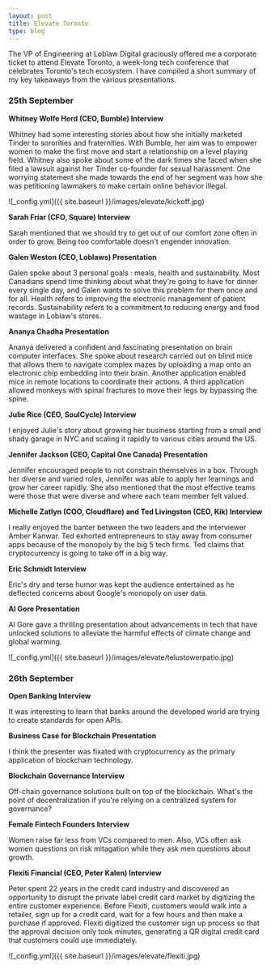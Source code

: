 ```yaml
---
layout: post
title: Elevate Toronto
type: blog
---
```


The VP of Engineering at Loblaw Digital graciously offered me a corporate ticket to attend Elevate Toronto, a week-long tech conference that celebrates Toronto's tech ecosystem. I have compiled a short summary of my key takeaways from the various presentations.

### 25th September

**Whitney Wolfe Herd (CEO, Bumble) Interview**

Whitney had some interesting stories about how she initially marketed Tinder to sororities and fraternities. With Bumble, her aim was to empower women to make the first move and start a relationship on a level playing field. Whitney also spoke about some of the dark times she faced when she filed a lawsuit against her Tinder co-founder for sexual harassment. One worrying statement she made towards the end of her segment was how she was petitioning lawmakers to make certain online behavior illegal.

![_config.yml]({{ site.baseurl }}/images/elevate/kickoff.jpg)

**Sarah Friar (CFO, Square) Interview**

Sarah mentioned that we should try to get out of our comfort zone often in order to grow. Being too comfortable doesn't engender innovation.

**Galen Weston (CEO, Loblaws) Presentation**

Galen spoke about 3 personal goals : meals, health and sustainability. Most Canadians spend time thinking about what they're going to have for dinner every single day, and Galen wants to solve this problem for them once and for all. Health refers to improving the electronic management of patient records. Sustainability refers to a commitment to reducing energy and food wastage in Loblaw's stores.

**Ananya Chadha Presentation**

Ananya delivered a confident and fascinating presentation on brain computer interfaces. She spoke about research carried out on blind mice that allows them to navigate complex mazes by uploading a map onto an electronic chip embedding into their brain. Another application enabled mice in remote locations to coordinate their actions. A third application allowed monkeys with spinal fractures to move their legs by bypassing the spine.

**Julie Rice (CEO, SoulCycle) Interview**

I enjoyed Julie's story about growing her business starting from a small and shady garage in NYC and scaling it rapidly to various cities around the US.

**Jennifer Jackson (CEO, Capital One Canada) Presentation**

Jennifer encouraged people to not constrain themselves in a box. Through her diverse and varied roles, Jennifer was able to apply her learnings and grow her career rapidly. She also mentioned that the most effective teams were those that were diverse and where each team member felt valued.

**Michelle Zatlyn (COO, Cloudflare) and Ted Livingston (CEO, Kik) Interview**

I really enjoyed the banter between the two leaders and the interviewer Amber Kanwar. Ted exhorted entrepreneurs to stay away from consumer apps because of the monopoly by the big 5 tech firms. Ted claims that cryptocurrency is going to take off in a big way.

**Eric Schmidt Interview**

Eric's dry and terse humor was kept the audience entertained as he deflected concerns about Google's monopoly on user data.

**Al Gore Presentation**

Al Gore gave a thrilling presentation about advancements in tech that have unlocked solutions to alleviate the harmful effects of climate change and global warming. 

![_config.yml]({{ site.baseurl }}/images/elevate/telustowerpatio.jpg)

### 26th September

**Open Banking Interview**

It was interesting to learn that banks around the developed world are trying to create standards for open APIs.

**Business Case for Blockchain Presentation**

I think the presenter was fixated with cryptocurrency as the primary application of blockchain technology.

**Blockchain Governance Interview**

Off-chain governance solutions built on top of the blockchain. What's the point of decentralization if you're relying on a centralized system for governance?

**Female Fintech Founders Interview**

Women raise far less from VCs compared to men. Also, VCs often ask women questions on risk mitagation while they ask men questions about growth.

**Flexiti Financial (CEO, Peter Kalen) Interview**

Peter spent 22 years in the credit card industry and discovered an opportunity to disrupt the private label credit card market by digitizing the entire customer experience. Before Flexiti, customers would walk into a retailer, sign up for a credit card, wait for a few hours and then make a purchase if approved. Flexiti digitized the customer sign up process so that the approval decision only took minutes, generating a QR digital credit card that customers could use immediately.

![_config.yml]({{ site.baseurl }}/images/elevate/flexiti.jpg)